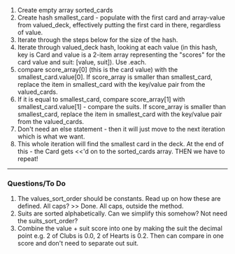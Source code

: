 1. Create empty array sorted_cards
1. Create hash smallest_card - populate with the first card and array-value from valued_deck, effectively putting the first card in there, regardless of value.
1. Iterate through the steps below for the size of the hash.
1. Iterate through valued_deck hash, looking at each value (in this hash, key is Card and value is a 2-item array representing the "scores" for the card value and suit: [value, suit]). Use .each.
  1. compare score_array[0] (this is the card value) with the smallest_card.value[0]. If score_array is smaller than smallest_card, replace the item in smallest_card with the key/value pair from the valued_cards.
  1. If it is equal to smallest_card, compare score_array[1] with smallest_card.value[1] - compare the suits. If score_array is smaller than smallest_card, replace the item in smallest_card with the key/value pair from the valued_cards.
  1. Don't need an else statement - then it will just move to the next iteration which is what we want.
  1. This whole iteration will find the smallest card in the deck. At the end of this - the Card gets <<'d on to the sorted_cards array. THEN we have to repeat!

----------------
### Questions/To Do
1. The values_sort_order should be constants. Read up on how these are defined. All caps? >> Done. All caps, outside the method.
1. Suits are sorted alphabetically. Can we simplify this somehow? Not need the suits_sort_order?
1. Combine the value + suit score into one by making the suit the decimal point e.g. 2 of Clubs is 0.0, 2 of Hearts is 0.2. Then can compare in one score and don't need to separate out suit.
